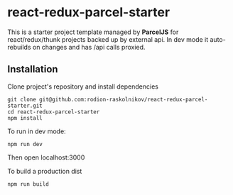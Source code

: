# react-redux-parcel-starter

This is a starter project template managed by **ParcelJS** for react/redux/thunk projects backed up by external api.
In dev mode it auto-rebuilds on changes and has /api calls proxied.

## Installation

Clone project's repository and install dependencies

```
git clone git@github.com:rodion-raskolnikov/react-redux-parcel-starter.git
cd react-redux-parcel-starter
npm install
```

To run in dev mode:

```
npm run dev
```

Then open localhost:3000


To build a production dist

```
npm run build
```

